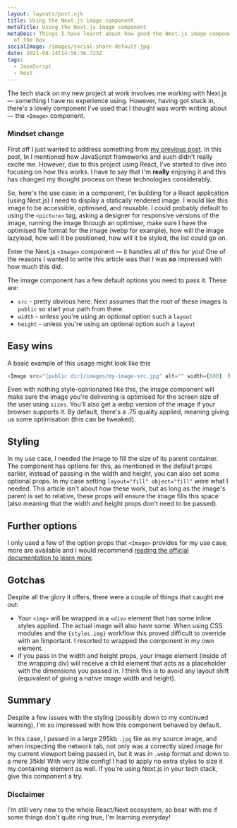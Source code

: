 ```yaml
---
layout: layouts/post.njk
title: Using the Next.js image component
metaTitle: Using the Next.js image component
metaDesc: Things I have learnt about how good the Next.js image component is out
  of the box.
socialImage: /images/social-share-default.jpg
date: 2021-08-14T14:56:36.723Z
tags:
  - JavaScript
  - Next
---
```

The tech stack on my new project at work involves me working with Next.js — something I have no experience using. However, having got stuck in, there's a lovely component I've used that I thought was worth writing about — the `<Image>` component.

<div class="post-note"><h3>Mindset change</h3><p>First off I just wanted to address something from <a href="https://jamesbateson.co.uk/articles/finding-my-thing/">my previous post</a>. In this post, In I mentioned how JavaScript frameworks and such didn't really excite me. However, due to this project using React, I've started to dive into focusing on how this works. I have to say that I'm <strong>really</strong> enjoying it and this has changed my thought process on these technologies considerably.</p></div>

So, here's the use case: in a component, I'm building for a React application (using Next.js) I need to display a statically rendered image. I would like this image to be accessible, optimised, and reusable. I could probably default to using the `<picture>` tag, asking a designer for responsive versions of the image, running the image through an optimiser, make sure I have the optimised file format for the image (webp for example), how will the image lazyload, how will it be positioned, how will it be styled, the list could go on.

Enter the Next.js `<Image>` component — it handles all of this for you! One of the reasons I wanted to write this article was that I was <strong>so</strong> impressed with how much this did.

The image component has a few default options you need to pass it. These are:

* `src` - pretty obvious here. Next assumes that the root of these images is `public` so start your path from there.
* `width` - unless you're using an optional option such a `layout`
* `height` - unless you're using an optional option such a `layout`

## Easy wins

A basic example of this usage might look like this

```javascript
<Image src="{public dir}/images/my-image-src.jpg" alt="" width={600}  height={300} />
```

Even with nothing style-opinionated like this, the image component will make sure the image you're delivering is optimised for the screen size of the user using `sizes`. You'll also get a webp version of the image if your browser supports it. By default, there's a .75 quality applied, meaning giving us some optimisation (this can be tweaked).

## Styling

In my use case, I needed the image to fill the size of its parent container. The component has options for this, as mentioned in the default props earlier, instead of passing in the width and height, you can also set some optional props. In my case setting `layout="fill" object="fill"` were what I needed. This article isn't about how these work, but as long as the image's parent is set to relative, these props will ensure the image fills this space (also meaning that the width and height props don't need to be passed).

## Further options

I only used a few of the option props that `<Image>` provides for my use case, more are available and I would recommend [reading the official documentation to learn more](https://nextjs.org/docs/api-reference/next/image).

## Gotchas

Despite all the glory it offers, there were a couple of things that caught me out:

* Your `<img>` will be wrapped in a `<div>` element that has some inline styles applied. The actual image will also have some. When using CSS modules and the `{styles.img}` workflow this proved difficult to override with an !important. I resorted to wrapped the component in my own element.
* if you pass in the width and height props, your image element (inside of the wrapping div) will receive a child element that acts as a placeholder with the dimensions you passed in. I think this is to avoid any layout shift (equivalent of giving a native image width and height).

## Summary

Despite a few issues with the styling (possibly down to my continued learning), I'm so impressed with how this component behaved by default.

In this case, I passed in a large 295kb `.jpg` file as my source image, and when inspecting the network tab, not only was a correctly sized image for my current viewport being passed in, but it was in `.webp` format and down to a mere 35kb! With very little config! I had to apply no extra styles to size it my containing element as well. If you're using Next.js in your tech stack, give this component a try.

<div class="post-note"><h3>Disclaimer</h3><p>I'm still very new to the whole React/Next ecosystem, so bear with me if some things don't quite ring true, I'm learning everyday!</p></div>